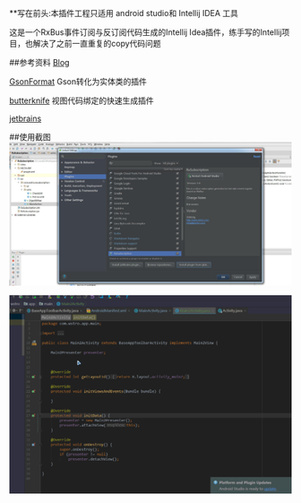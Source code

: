 **写在前头:本插件工程只适用 android studio和 Intellij IDEA 工具

这是一个RxBus事件订阅与反订阅代码生成的Intellij Idea插件，练手写的Intellij项目，也解决了之前一直重复的copy代码问题

##参考资料
[Blog](http://blog.csdn.net/lmj623565791/article/details/51548272)

[GsonFormat](https://github.com/zzz40500/GsonFormat) Gson转化为实体类的插件

[butterknife](https://github.com/avast/android-butterknife-zelezny) 视图代码绑定的快速生成插件

[jetbrains](https://plugins.jetbrains.com/plugin/7654?pr=androidstudio)

##使用截图
![image](https://github.com/pengliangAndroid/RxSubscription/blob/master/screenshot/install.jpg) 

![image](https://github.com/pengliangAndroid/RxSubscription/blob/master/screenshot/generate.gif)  
